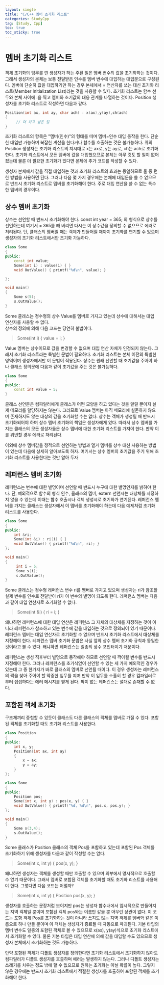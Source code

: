 ```yaml
---
layout: single
title: "C/C++ 멤버 초기화 리스트"
categories: StudyCpp
tag: [Study, Cpp]
toc: true
toc_sticky: true
---
```


# 멤버 초기화 리스트

객체 초기화의 임무를 띤 생성자가 하는 주된 일은 멤버 변수의 값을 초기화하는 것이다. 그래서 생성자의 본체는 보통 전달받은 인수를 멤버 변수에 대입하는 대입문으로 구성된다. 멤버에 단순히 값을 대입하기만 하는 경우 본체에서 = 연산자를 쓰는 대신 초기화 리스트(Member Initialization List)라는 것을 사용할 수 있다. 초기화 리스트는 함수 선두와 본체 사이에 :을 찍고 멤버와 초기값의 대응 관계를 나열하는 것이다. Position 생성자를 초기화 리스트로 작성하면 다음과 같다.

```c++
Position(int ax, int ay, char ach) : x(ax),y(ay),ch(ach)
{
     // 더 하고 싶은 일
}
```

초기화 리스트의 항목은 "멤버(인수)"의 형태를 띠며 멤버=인수 대입 동작을 한다. 단순한 대입만 가능하며 복잡한 계산을 한다거나 함수를 호출하는 것은 불가능하다. 위의 Position 생성자는 초기화 리스트의 지시대로 x는 ax로, y는 ay로, ch는 ach로 초기화한다. 초기화 리스트에서 모든 멤버에 값을 대입했으므로 본체는 아무 것도 할 일이 없어졌는데 물론 더 필요한 초기화가 있다면 본체에 추가 코드를 작성할 수 있다.

생성자 본체에서 값을 직접 대입하는 것과 초기화 리스트의 효과는 동일하므로 둘 중 편한 방법을 사용하면 된다. 그러나 다음 몇 가지 경우에는 본체에 대입문을 쓸 수 없으므로 반드시 초기화 리스트로 멤버를 초기화해야 한다. 주로 대입 연산을 쓸 수 없는 특수한 멤버의 경우이다.

## 상수 멤버 초기화
상수는 선언할 때 반드시 초기화해야 한다. const int year = 365; 의 형식으로 상수를 선언하는데 여기서 = 365를 빼 버리면 다시는 이 상수값을 정의할 수 없으므로 에러로 처리된다. 단, 클래스의 멤버일 때는 객체가 만들어질 때까지 초기화를 연기할 수 있으며 생성자의 초기화 리스트에서만 초기화 가능하다.

```c++
class Some
{
public:
    const int value;
    Some(int i) : value(i) { }
    void OutValue() { printf("%d\n", value); }

};

void main()
{
    Some s(5);
    s.OutValue();
}
```

Some 클래스는 정수형의 상수 Value를 멤버로 가지고 있는데 상수에 대해서는 대입 연산자를 사용할 수 없다.  
상수의 정의에 의해 다음 코드는 당연히 불법이다.

> Some(int i) { value = i; }

Value 멤버는 상수이므로 값을 변경할 수 없으며 대입 연산 자체가 인정되지 않는다. 그래서 초기화 리스트라는 특별한 문법이 필요하다. 초기화 리스트는 본체 이전의 특별한 영역이며 생성자에서만 이 문법이 적용된다. 상수는 원래 선언할 때 초기값을 주어야 하나 클래스 정의문에 다음과 같이 초기값을 주는 것은 불가능하다.

```c++
class Some
{
public:
    const int value = 5;
}
```

클래스 선언문은 컴파일러에게 클래스가 어떤 모양을 하고 있다는 것을 알릴 뿐이지 실제 메모리를 할당하지는 않는다. 그러므로 Value 멤버는 아직 메모리에 실존하지 않으며 존재하지도 않는 대상의 값을 초기화할 수는 없다. 상수는 객체가 생성될 때 반드시 초기화되어야 하며 상수 멤버 초기화의 책임은 생성자에게 있다. 따라서 상수 멤버를 가지는 클래스의 모든 생성자들은 상수 멤버에 대한 초기화 리스트를 가져야 한다. 만약 이를 위반할 경우 에러로 처리된다.

이외에 상수 멤버값을 정적으로 선언하는 방법과 열거 멤버를 상수 대신 사용하는 방법이 있는데 다음에 상세히 알아보도록 하자. 여기서는 상수 멤버의 초기값을 주기 위해 초기화 리스트를 사용한다는 것만 알아 두자

## 레퍼런스 멤버 초기화
레퍼런스는 변수에 대한 별명이며 선언할 때 반드시 누구에 대한 별명인지를 밝혀야 한다. 단, 예외적으로 함수의 형식 인수, 클래스의 멤버, extern 선언시는 대상체를 지정하지 않을 수 있는데 이때는 함수 호출시나 객체 생성시로 초기화가 연기된다. 레퍼런스 멤버를 가지는 클래스는 생성자에서 이 멤버를 초기화해야 하는데 다음 예제처럼 초기화 리스트를 사용한다.

```c++
class Some
{
public:
    int &ri;
    Some(int &i) : ri(i) { }
    void OutValue() { printf("%d\n", ri); }
};

void main()
{
     int i = 5;
     Some s(i);
     s.OutValue();
}
```

Some 클래스는 정수형 레퍼런스 변수 ri를 멤버로 가지고 있으며 생성자는 ri가 참조할 실제 변수를 인수로 전달받아 ri가 이 변수의 별명이 되도록 한다. 레퍼런스 멤버는 다음과 같이 대입 연산자로 초기화할 수 없다.

> Some(int &i) { ri = i; }

왜냐하면 레퍼런스에 대한 대입 연산은 레퍼런스 그 자체의 대상체를 지정하는 것이 아니라 레퍼런스가 참조하고 있는 변수에 값을 대입하는 것으로 정의되어 있기 때문이다. 레퍼런스 멤버는 대입 연산자로 초기화할 수 없으며 반드시 초기화 리스트에서 대상체를 지정해야 한다. 레퍼런스 멤버 초기화 문법은 사실 앞의 상수 멤버 초기화 규칙과 동일한 것이라고 볼 수 있다. 왜냐하면 레퍼런스는 일종의 상수 포인터이기 때문이다.

레퍼런스는 생성 직후부터 별명으로 동작해야 하므로 선언할 때 짝이될 변수를 반드시 지정해야 한다. 그러나 레퍼런스를 초기식없이 선언할 수 있는 세 가지 예외적인 경우가 있는데 그 중 한가지가 바로 클래스의 멤버로 선언될 때이다. 이 경우 생성자는 레퍼런스의 짝을 찾아 주어야 할 막중한 임무를 띠며 만약 이 임무를 소홀히 할 경우 컴파일러로부터 섭섭하다는 에러 메시지를 받게 된다. 짝이 없는 레퍼런스는 절대로 존재할 수 없다.

## 포함된 객체 초기화
구조체끼리 중첩할 수 있듯이 클래스도 다른 클래스의 객체를 멤버로 가질 수 있다. 포함된 객체를 초기화할 때도 초기화 리스트를 사용한다.

```c++
class Position
{
public:
    int x, y;
    Position(int ax, int ay) 
    { 
        x = ax;
        y = ay; 
    }
};

class Some
{
public:
    Position pos;
    Some(int x, int y) : pos(x, y) { }
    void OutValue() { printf("%d, %d\n", pos.x, pos.y); }
};

void main()
{
    Some s(3,4);
    s.OutValue();
}
```

Some 클래스가 Position 클래스의 객체 Pos를 포함하고 있는데 포함된 Pos 객체를 초기화하기 위해 생성자를 다음과 같이 작성할 수는 없다.

> Some(int x, int y) { pos(x, y); } 

왜냐하면 생성자는 객체를 생성할 때만 호출할 수 있으며 외부에서 명시적으로 호출할 수 없기 때문이다. 그래서 멤버로 포함된 객체를 초기화할 때도 초기화 리스트를 사용해야 한다. 그렇다면 다음 코드는 어떨까?
 
> Some(int x, int y) { Position pos(x, y); }

생성자를 호출하는 문장처럼 보이지만 pos는 생성자 함수내에서 임시적으로 만들어지는 지역 객체일 뿐이며 포함된 객체 pos와는 이름만 같을 뿐 아무런 상관이 없다. 이 코드는 포함 객체 Pos를 초기화하는 것이 아니라 쓰지도 않는 지역 객체를 멤버와 같은 이름으로 하나 만들 뿐이며 이 객체는 생성자가 종료될 때 자동으로 파괴된다. 기본 타입의 멤버 변수도 일종의 포함된 객체로 볼 수 있으므로 x(ax), y(ay)식으로 초기화 리스트에서 초기화할 수 있다. 물론 기본 타입은 대입 연산에 의해 값을 대입할 수도 있으므로 생성자 본체에서 초기화하는 것도 가능하다.

만약 포함된 객체가 디폴트 생성자를 정의한다면 초기화 리스트에서 초기화하지 않아도 컴파일러가 디폴트 생성자를 호출하며 에러는 발생하지 않는다. 그러나 디폴트 생성자는 쓰레기를 치우는 정도 밖에 할 수 없으므로 원하는 초기화는 아닐 확률이 높다. 그렇지 않은 경우에는 반드시 초기화 리스트에서 적절한 생성자를 호출하여 포함된 객체를 초기화해야 한다.